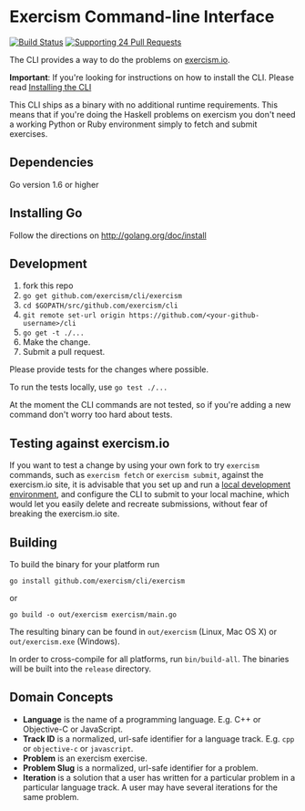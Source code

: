 # Exercism Command-line Interface

[![Build Status](https://travis-ci.org/exercism/cli.svg?branch=master)](https://travis-ci.org/exercism/cli)
[![Supporting 24 Pull Requests](https://img.shields.io/badge/Supporting-24%20Pull%20Requests-red.svg)](http://24pullrequests.com)

The CLI provides a way to do the problems on [exercism.io](http://exercism.io).

**Important**: If you're looking for instructions on how to install the CLI. Please read [Installing the CLI](http://exercism.io/clients/cli)

This CLI ships as a binary with no additional runtime requirements. This means
that if you're doing the Haskell problems on exercism you don't need a working
Python or Ruby environment simply to fetch and submit exercises.

## Dependencies

Go version 1.6 or higher

## Installing Go

Follow the directions on http://golang.org/doc/install

## Development

1. fork this repo
1. `go get github.com/exercism/cli/exercism`
1. `cd $GOPATH/src/github.com/exercism/cli`
1. `git remote set-url origin https://github.com/<your-github-username>/cli`
1. `go get -t ./...`
1. Make the change.
1. Submit a pull request.

Please provide tests for the changes where possible.

To run the tests locally, use `go test ./...`

At the moment the CLI commands are not tested, so if you're adding a new
command don't worry too hard about tests.

## Testing against exercism.io

If you want to test a change by using your own fork to try `exercism` commands,
such as `exercism fetch` or `exercism submit`, against the exercism.io site, it
is advisable that you set up and run a [local development environment](https://github.com/exercism/exercism.io/blob/master/docs/setting-up-local-development.md),
and configure the CLI to submit to your local machine, which would let you
easily delete and recreate submissions, without fear of breaking the exercism.io
site.

## Building

To build the binary for your platform run

```
go install github.com/exercism/cli/exercism
```

or

```
go build -o out/exercism exercism/main.go
```

The resulting binary can be found in `out/exercism` (Linux, Mac OS X) or `out/exercism.exe` (Windows).

In order to cross-compile for all platforms, run `bin/build-all`. The binaries
will be built into the `release` directory.

## Domain Concepts

- **Language** is the name of a programming language. E.g. C++ or Objective-C or JavaScript.
- **Track ID** is a normalized, url-safe identifier for a language track. E.g. `cpp` or `objective-c` or `javascript`.
- **Problem** is an exercism exercise.
- **Problem Slug** is a normalized, url-safe identifier for a problem.
- **Iteration** is a solution that a user has written for a particular problem in a particular language track. A user may have several iterations for the same problem.


